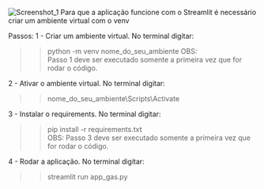 ![Screenshot_1](https://user-images.githubusercontent.com/37903015/161362954-03776c0f-5cf4-4ed4-990b-8ab93c77ea44.png)
Para que a aplicação funcione com o Streamlit é necessário criar um ambiente virtual com o venv

Passos: 1 - Criar um ambiente virtual. No terminal digitar:

>>python -m venv nome_do_seu_ambiente OBS: 
<br/>Passo 1 deve ser executado somente a primeira vez que for rodar o código.

2 - Ativar o ambiente virtual. No terminal digitar:

>>nome_do_seu_ambiente\Scripts\Activate

3 - Instalar o requirements. No terminal digitar:

>>pip install -r requirements.txt <br/>OBS: Passo 3 deve ser executado somente a primeira vez que for rodar o código.

4 - Rodar a aplicação. No terminal digitar:

>>streamlit run app_gas.py


